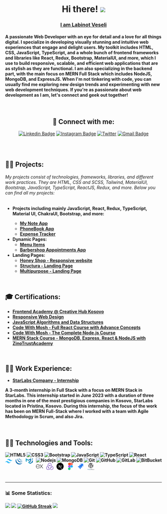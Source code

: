<h1 align="center">Hi there! <img src="https://raw.githubusercontent.com/aemmadi/aemmadi/master/wave.gif" width="40"></h1>
<h3 align="center"><a href="https://github.com/labinotveseli">I am Labinot Veseli</a></h3>
<h4>A passionate Web Developer with an eye for detail and a love for all things digital. I specialize in developing visually stunning and intuitive web experiences that engage and delight users. My toolkit includes HTML, CSS, JavaScript, TypeScript, and a whole bunch of frontend frameworks and libraries like React, Redux, Bootstrap, MaterialUI, and more, which I use to build responsive, scalable, and efficient web applications that are as stylish as they are functional. I am also specializing in the backend part, with the main focus on MERN Full Stack which includes NodeJS, MongoDB, and ExpressJS. When I'm not tinkering with code, you can usually find me exploring new design trends and experimenting with new web development techniques. If you're as passionate about web development as I am, let's connect and geek out together!</h4>
<br>
<div align="center">
<h2> 🤳 Connect with me:</h2>
  
[![Linkedin Badge](https://img.shields.io/badge/-labinotveseli-blue?style=flat-square&logo=Linkedin&logoColor=white&link=https://www.linkedin.com/in/labinotveseli/)](https://www.linkedin.com/in/labinotveseli/)
[![Instagram Badge](https://img.shields.io/badge/-labinotveseli__-purple?style=flat-square&logo=instagram&logoColor=white&link=https://www.instagram.com/labinotveseli_/)](https://www.instagram.com/labinotveseli_/)
[![Twitter](https://img.shields.io/twitter/url/https/twitter.com/labinotveseli.svg?style=social&label=Follow%20%40LabinotVeseli)](https://twitter.com/labinotveseli)
[![Gmail Badge](https://img.shields.io/badge/-labinotveseli1@gmail.com-c14438?style=flat-square&logo=Gmail&logoColor=white&link=mailto:labinotveseli1@gmail.com)](mailto:labinotveseli1@gmail.com)

</div>

<br/>
<br/>
<h2>👨‍💻 Projects:</h2>
<h6>My projects consist of technologies, frameworks, libraries, and different work practices. They are HTML, CSS and SCSS, Tailwind, MaterialUI, Bootstrap, JavaScript, TypeScript, ReactJS, Redux, and more. Below you can find all my projects:</h6>

- <b>Projects including mainly JavaScript, React, Redux, TypeScript, Material UI, ChakraUI, Bootstrap, and more:</b><b>
  - [My Note App](https://github.com/labinotveseli/notebook-app)
  - [PhoneBook App](https://github.com/labinotveseli/phone-book)
  - [Expense Tracker](https://github.com/labinotveseli/expense-tracker)
- <b>Dynamic Pages:</b>
  - [Menu Items](https://github.com/labinotveseli/menu-items)
  - [Barbershop Appointments App](https://github.com/labinotveseli/barbershop-app)
- <b>Landing Pages:</b>
  - [Honey Shop - Responsive website](https://github.com/labinotveseli/honeyshop-responsive-website)
  - [Structura - Landing Page](https://github.com/labinotveseli/structura)
  - [Multipurpose - Landing Page](https://github.com/labinotveseli/multipurposepage)
<br/>
  
<h2>🎓 Certifications:</h2>

- [Frontend Academy @ Creative Hub Kosovo]()
- [Responsive Web Design](https://www.freecodecamp.org/certification/labinotveseli94/responsive-web-design)
- [JavaScript Algorithms and Data Structures](https://www.freecodecamp.org/certification/labinotveseli94/javascript-algorithms-and-data-structures)
- [Code With Mosh - Full React Course with Advance Concepts]()
- [Code With Mosh - The Complete Node.js Course]()
- [MERN Stack Course - MongoDB, Express, React & NodeJS with ZinoTrustAcademy]()

<br/>
<h2>👨‍💻 Work Experience:</h2>

- [StarLabs Company - Internship](https://www.starlabs.dev/)
<p align="left">A 3-month internship in Full Stack with a focus on MERN Stack in StarLabs. This internship started in June 2023 with a duration of three months in one of the most prestigious companies in Kosovo, StarLabs located in Pristina, Kosovo. During this internship, the focus of the work has been on MERN Full-Stack where I worked with a team with Agile Methodology in Scrum, and also Jira.

<br/>
<br/>
<br/>

<h2>👨‍💻 Technologies and Tools:</h2>

![HTML5](https://img.shields.io/badge/-HTML5-E34F26?style=flat-square&logo=html5&logoColor=white)
![CSS3](https://img.shields.io/badge/-CSS3-1572B6?style=flat-square&logo=css3)
![Bootstrap](https://img.shields.io/badge/-Bootstrap-563D7C?style=flat-square&logo=bootstrap)
![JavaScript](https://img.shields.io/badge/-JavaScript-black?style=flat-square&logo=javascript)
![TypeScript](https://img.shields.io/badge/-TypeScript-007ACC?style=flat-square&logo=typescript)
![React](https://img.shields.io/badge/-React-black?style=flat-square&logo=react)
![Nodejs](https://img.shields.io/badge/-Nodejs-black?style=flat-square&logo=Node.js)
![MongoDB](https://img.shields.io/badge/-MongoDB-black?style=flat-square&logo=mongodb)
![Git](https://img.shields.io/badge/-Git-black?style=flat-square&logo=git)
![GitHub](https://img.shields.io/badge/-GitHub-181717?style=flat-square&logo=github)
![GitLab](https://img.shields.io/badge/-GitLab-FCA121?style=flat-square&logo=gitlab)
![BitBucket](https://img.shields.io/badge/-BitBucket-darkblue?style=flat-square&logo=bitbucket)
<img align="left" alt="Tailwind" width="23px" style="padding-right:10px;" src="https://github.com/devicons/devicon/blob/v2.15.1/icons/tailwindcss/tailwindcss-plain.svg" />
<img align="left" alt="jQuery" width="23px" style="padding-right:10px;" src="https://github.com/devicons/devicon/blob/v2.15.1/icons/jquery/jquery-original.svg" />
<img align="left" alt="MaterialUI" width="23px" style="padding-right:10px;" src="https://github.com/devicons/devicon/blob/v2.15.1/icons/materialui/materialui-original.svg" />
<img align="left" alt="ExpressJS" width="23px" style="padding-right:10px;" src="https://github.com/devicons/devicon/blob/v2.15.1/icons/express/express-original.svg" />
<img align="left" alt="Redux" width="23px" style="padding-right:10px;" src="https://github.com/devicons/devicon/blob/v2.15.1/icons/redux/redux-original.svg" />
<img align="left" alt="NextJS" width="23px" style="padding-right:10px;" src="https://github.com/devicons/devicon/blob/v2.15.1/icons/nextjs/nextjs-original.svg" />
<img align="left" alt="Figma" width="23px" style="padding-right:10px;" src="https://github.com/devicons/devicon/blob/v2.15.1/icons/figma/figma-original.svg" />
<img align="left" alt="Jira" width="23px" style="padding-right:10px;" src="https://github.com/devicons/devicon/blob/v2.15.1/icons/jira/jira-original.svg" />
<img align="left" alt="WordPress" width="23px" style="padding-right:10px;" src="https://github.com/devicons/devicon/blob/v2.15.1/icons/wordpress/wordpress-original.svg" />

<br/>
<br/>
<hr>

### 📊 Some Statistics:

<div align="left">
  
![](http://github-profile-summary-cards.vercel.app/api/cards/stats?username=labinotveseli&theme=solarized)
![](https://github-profile-summary-cards.vercel.app/api/cards/repos-per-language?username=labinotveseli&theme=solarized)
[![GitHub Streak](https://streak-stats.demolab.com/?user=labinotveseli&theme=solarized-light)](https://git.io/streak-stats)
![](https://github-profile-summary-cards.vercel.app/api/cards/profile-details?username=labinotveseli&theme=solarized)

</div>
